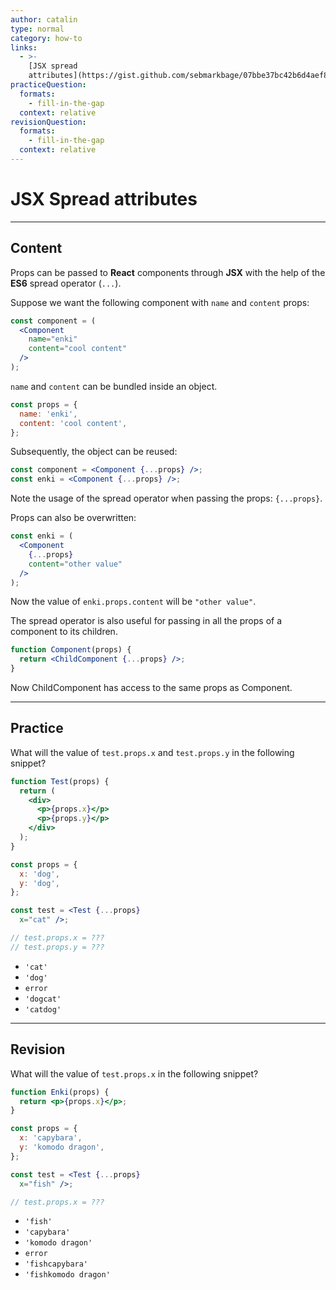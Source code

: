 ```yaml
---
author: catalin
type: normal
category: how-to
links:
  - >-
    [JSX spread
    attributes](https://gist.github.com/sebmarkbage/07bbe37bc42b6d4aef81){website}
practiceQuestion:
  formats:
    - fill-in-the-gap
  context: relative
revisionQuestion:
  formats:
    - fill-in-the-gap
  context: relative
---
```


# JSX Spread attributes


---

## Content

Props can be passed to **React** components through **JSX** with the help of the **ES6** spread operator (`...`).

Suppose we want the following component with `name` and `content` props:

```jsx
const component = (
  <Component
    name="enki"
    content="cool content"
  />
);
```

`name` and `content` can be bundled inside an object.

```jsx
const props = {
  name: 'enki',
  content: 'cool content',
};

```

Subsequently, the object can be reused:

```jsx
const component = <Component {...props} />;
const enki = <Component {...props} />;
```

Note the usage of the spread operator when passing the props: `{...props}`.

Props can also be overwritten:

```jsx
const enki = (
  <Component
    {...props}
    content="other value"
  />
);
```

Now the value of `enki.props.content` will be `"other value"`.

The spread operator is also useful for passing in all the props of a component to its children.

```jsx
function Component(props) {
  return <ChildComponent {...props} />;
}
```

Now ChildComponent has access to the same props as Component.


---

## Practice

What will the value of `test.props.x` and `test.props.y` in the following snippet?

```jsx
function Test(props) {
  return (
    <div>
      <p>{props.x}</p>
      <p>{props.y}</p>
    </div>
  );
}

const props = {
  x: 'dog',
  y: 'dog',
};

const test = <Test {...props}
  x="cat" />;

// test.props.x = ???
// test.props.y = ???
```

- `'cat'`
- `'dog'`
- `error`
- `'dogcat'`
- `'catdog'`


---

## Revision

What will the value of `test.props.x` in the following snippet?

```jsx
function Enki(props) {
  return <p>{props.x}</p>;
}

const props = {
  x: 'capybara',
  y: 'komodo dragon',
};

const test = <Test {...props}
  x="fish" />;

// test.props.x = ???
```

- `'fish'`
- `'capybara'`
- `'komodo dragon'`
- `error`
- `'fishcapybara'`
- `'fishkomodo dragon'`
